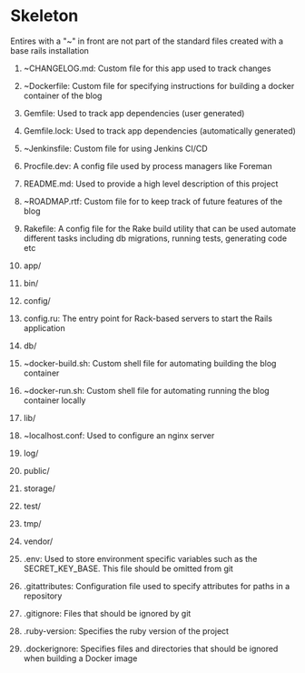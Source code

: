 # Skeleton

Entires with a "~" in front are not part of the standard files created with a base rails installation

1. ~CHANGELOG.md: Custom file for this app used to track changes

2. ~Dockerfile: Custom file for specifying instructions for building a docker container of the blog

3. Gemfile: Used to track app dependencies (user generated)

4. Gemfile.lock: Used to track app dependencies (automatically generated)

5. ~Jenkinsfile: Custom file for using Jenkins CI/CD

6. Procfile.dev: A config file used by process managers like Foreman

7. README.md: Used to provide a high level description of this project

8. ~ROADMAP.rtf: Custom file for to keep track of future features of the blog

9. Rakefile: A config file for the Rake build utility that can be used automate different tasks including db migrations, running tests, generating code etc

10. app/

11. bin/

12. config/

13. config.ru: The entry point for Rack-based servers to start the Rails application

14. db/

15. ~docker-build.sh: Custom shell file for automating building the blog container

16. ~docker-run.sh: Custom shell file for automating running the blog container locally

17. lib/

18. ~localhost.conf: Used to configure an nginx server

19. log/

20. public/

21. storage/

22. test/

23. tmp/

24. vendor/

25. .env: Used to store environment specific variables such as the SECRET_KEY_BASE. This file should be omitted from git

26. .gitattributes: Configuration file used to specify attributes for paths in a repository

27. .gitignore: Files that should be ignored by git

28. .ruby-version: Specifies the ruby version of the project

29. .dockerignore: Specifies files and directories that should be ignored when building a Docker image
